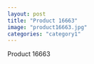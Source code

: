 ```yaml
---
layout: post
title: "Product 16663"
image: "product16663.jpg"
categories: "category1"
---
```

Product 16663
